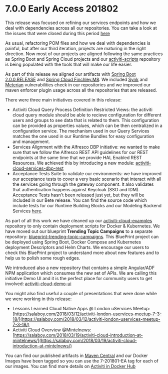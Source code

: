 # 7.0.0 Early Access 201802

This release was focused on refining our services endpoints and how we deal with dependencies across all our repositories. You can take a look at the issues that were closed during this period [here](https://github.com/Activiti/Activiti/milestone/8?closed=1&page=1)

As usual, refactoring POM files and how we deal with dependencies is painful, but after our third iteration, projects are maturing in the right direction. Now most of our projects are aligned following the same practices as Spring Boot and Spring Cloud projects and our [activiti-scripts](https://github.com/activiti/activiti-scripts) repository is being populated with the tools that will make our life easier.

As part of this release we aligned our artifacts with [Spring Boot 2.0.0.RELEASE](https://github.com/spring-projects/spring-boot/wiki/Spring-Boot-2.0.0-M7-Release-Notes) and [Spring Cloud Finchley.M8](https://github.com/spring-projects/spring-cloud/wiki/Spring-Cloud-Finchley-Release-Notes). We included [Synk](https://snyk.io/test/github/Activiti/Activiti) and [Meterian](https://www.meterian.com/projects.html?pid=e581f404-dfa2-49ff-ab45-458eed3f748e) vulnerabilities check in our repositories and we improved our maven enforcer plugin usage across all the repositories that are released.

There were three main initiatives covered in this release:

* Activiti Cloud Query Process Definition Restricted Views: the activiti cloud query module should be able to recieve configuration for different users and groups to see data that is related to them. This configuration can be provided as properties values, which can be then centralized in a configuration service. The mechanism used in our Query Services matches the one used in our Runtime Bundles for easy configuration and management.
* Services Alignment with the Alfresco DBP initiative: we wanted to make sure that we follow the Alfresco REST API guidelines for our REST endpoints at the same time that we provide HAL Enabled REST Resources. We achieved this by introducing a new module: [activiti-cloud-services-dbp-rest](https://github.com/Activiti/activiti-cloud-service-common/tree/develop/activiti-cloud-services-dbp-rest)
* Acceptance Tests Suite to validate our environments: we have improved our acceptance tests to cover a very basic scenario that interact with all the services going through the gateway component. It also validates that authentication happens against Keycloak \(SSO and IDM\). Acceptance Tests hasn't been released just yet, but they will be included in our Bete release. You can find the source code which include tests for our Runtime Building Blocks and our Modeling Backend Services [here](https://github.com/Activiti/activiti-cloud-acceptance-tests).

As part of all this work we have cleaned up our [activiti-cloud-examples](https://github.com/Activiti/activiti-cloud-examples/tree/develop) repository to only contain deployment scripts for Docker & Kubernetes. We have moved out our blueprint **Trending Topic Campaigns** to a separate repository: [blueprint-trending-topic-campaigns](https://github.com/Activiti/blueprint-trending-topic-campaigns). This BluePrint project can be deployed using Spring Boot, Docker Compose and Kubernetes deployment Descriptors and Helm Charts. We encourage our users to check this BluePrint project to understand more about new features and to help us to polish some rough edges.

We introduced also a new repository that contains a simple Angular/ADF NPM application which consumes the new set of APIs. We are calling this initiative Demo UI and it is the perfect place for community users to get involved: [activiti-cloud-demo-ui](https://github.com/Activiti/activiti-cloud-demo-ui)

You might also find useful a couple of presentations that were done while we were working in this release:

* Lessons Learned Cloud Native Apps @ London uServices Meetup: [https://salaboy.com/2018/03/12/activiti-london-uservices-meetup-7-3-18/](https://salaboy.com/2018/03/12/activiti-london-uservices-meetup-7-3-18/)
* Activiti Cloud Overview @Mintelnews: [https://salaboy.com/2018/03/19/activiti-cloud-introduction-at-mintelnews/](https://salaboy.com/2018/03/19/activiti-cloud-introduction-at-mintelnews/)

You can find our published artifacts in [Maven Central](http://search.maven.org/#search|ga|1|activiti-cloud) and our Docker Images have been tagged so you can use the 7-201801-EA tag for each of our images. You can find more details on [Activiti in Docker Hub](https://hub.docker.com/u/activiti/)

